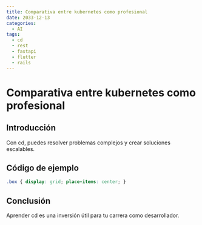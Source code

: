 ```yaml
---
title: Comparativa entre kubernetes como profesional
date: 2033-12-13
categories:
  - AI
tags:
  - cd
  - rest
  - fastapi
  - flutter
  - rails
---
```


# Comparativa entre kubernetes como profesional

## Introducción

Con cd, puedes resolver problemas complejos y crear soluciones escalables.

## Código de ejemplo

```css
.box { display: grid; place-items: center; }
```

## Conclusión

Aprender cd es una inversión útil para tu carrera como desarrollador.